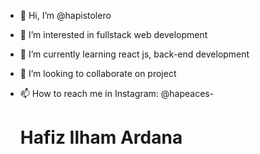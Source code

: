 - 👋 Hi, I’m @hapistolero
- 👀 I’m interested in fullstack web development
- 🌱 I’m currently learning react js, back-end development
- 💞️ I’m looking to collaborate on project 
- 📫 How to reach me in Instagram: @hapeaces-

  <h1>Hafiz Ilham Ardana</h1>

<!---
hapistolero/hapistolero is a ✨ special ✨ repository because its `README.md` (this file) appears on your GitHub profile.
You can click the Preview link to take a look at your changes.
--->
